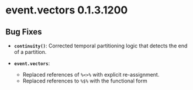 # event.vectors 0.1.3.1200

## Bug Fixes

- **`continuity()`**: Corrected temporal partitioning logic that detects the end of a partition.

- **`event.vectors`**:
   - Replaced references of `%<>%` with explicit re-assignment.
   - Replaced references to `%$%` with the functional form
